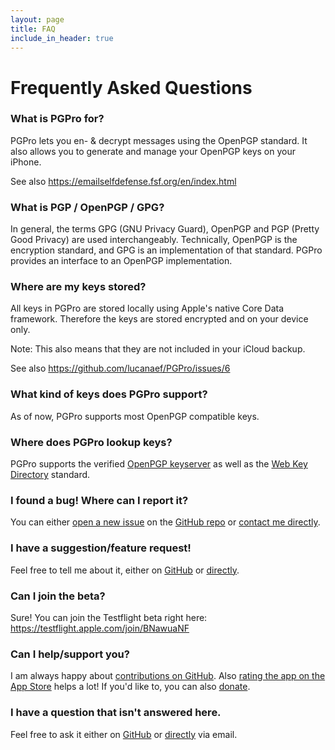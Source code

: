 ```yaml
---
layout: page
title: FAQ
include_in_header: true
---
```



# Frequently Asked Questions

### What is PGPro for?

PGPro lets you en- & decrypt messages using the OpenPGP standard. It also allows you to generate and manage your OpenPGP keys on your iPhone.

See also <https://emailselfdefense.fsf.org/en/index.html>

### What is PGP / OpenPGP / GPG?

In general, the terms GPG (GNU Privacy Guard), OpenPGP and PGP (Pretty Good Privacy) are used interchangeably. 
Technically, OpenPGP is the encryption standard, and GPG is an implementation of that standard.
PGPro provides an interface to an OpenPGP implementation.

### Where are my keys stored?

All keys in PGPro are stored locally using Apple\'s native Core Data framework. 
Therefore the keys are stored encrypted and on your device only.

Note: This also means that they are not included in your iCloud backup.

See also <https://github.com/lucanaef/PGPro/issues/6>

### What kind of keys does PGPro support?

As of now, PGPro supports most OpenPGP compatible keys.

### Where does PGPro lookup keys?

PGPro supports the verified [OpenPGP keyserver](https://keys.openpgp.org/) as well as the [Web Key
Directory](https://wiki.gnupg.org/WKD) standard.

### I found a bug! Where can I report it?

You can either [open a new issue](https://github.com/lucanaef/PGPro/issues/new/choose) on the [GitHub repo](https://github.com/lucanaef/PGPro) or [contact me directly](mailto:dev@pgpro.app).

### I have a suggestion/feature request!

Feel free to tell me about it, either on [GitHub](https://github.com/lucanaef/PGPro/issues/new/choose) or [directly](mailto:dev@pgpro.app).

### Can I join the beta?

Sure! You can join the Testflight beta right here: <https://testflight.apple.com/join/BNawuaNF>

### Can I help/support you?

I am always happy about [contributions on GitHub](https://github.com/lucanaef/PGPro/issues/new/choose). Also [rating the app on the App Store](https://apps.apple.com/us/app/pgpro/id1481696997?action=write-review) helps a lot! If you'd like to, you can also [donate](https://pgpro.app/donate/).

### I have a question that isn't answered here.

Feel free to ask it either on [GitHub](https://github.com/lucanaef/PGPro/issues/new/choose) or [directly](mailto:dev@pgpro.app) via email.

